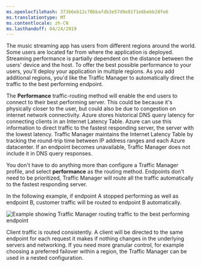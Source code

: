 ```yaml
---
ms.openlocfilehash: 373b6eb12c70bbafdb3e57d9e81f1e6bebb28fe6
ms.translationtype: MT
ms.contentlocale: zh-CN
ms.lasthandoff: 04/24/2019
---
```

The music streaming app has users from different regions around the world. Some users are located far from where the application is deployed. Streaming performance is partially dependent on the distance between the users' device and the host. To offer the best possible performance to your users, you'll deploy your application in multiple regions. As you add additional regions, you'd like the Traffic Manager to automatically direct the traffic to the best performing endpoint.

The **Performance** traffic-routing method will enable the end users to connect to their best performing server. This could be because it's physically closer to the user, but could also be due to congestion on internet network connectivity. Azure stores historical DNS query latency for connecting clients in an Internet Latency Table. Azure can use this information to direct traffic to the fastest responding server, the server with the lowest latency. Traffic Manager maintains the Internet Latency Table by tracking the round-trip time between IP address ranges and each Azure datacenter. If an endpoint becomes unavailable, Traffic Manager does not include it in DNS query responses.

You don't have to do anything more than configure a Traffic Manager profile, and select **performance** as the routing method. Endpoints don't need to be prioritized, Traffic Manager will route all the traffic automatically to the fastest responding server.

In the following example, if endpoint A stopped performing as well as endpoint B, customer traffic will be routed to endpoint B automatically.

![Example showing Traffic Manager routing traffic to the best performing endpoint](../media/4-performance-example.svg)

Client traffic is routed consistently. A client will be directed to the same endpoint for each request it makes if nothing changes in the underlying servers and networking. If you need more granular control, for example choosing a preferred failover within a region, the Traffic Manager can be used in a nested configuration.
